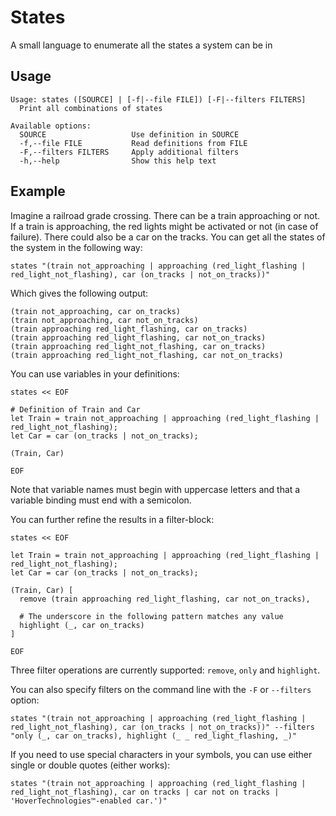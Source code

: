 # States
A small language to enumerate all the states a system can be in

## Usage
```
Usage: states ([SOURCE] | [-f|--file FILE]) [-F|--filters FILTERS]
  Print all combinations of states

Available options:
  SOURCE                   Use definition in SOURCE
  -f,--file FILE           Read definitions from FILE
  -F,--filters FILTERS     Apply additional filters
  -h,--help                Show this help text

```

## Example
Imagine a railroad grade crossing. There can be a train approaching or not. If
a train is approaching, the red lights might be activated or not (in case of failure).
There could also be a car on the tracks. You can get all the states of the system
in the following way:

```
states "(train not_approaching | approaching (red_light_flashing | red_light_not_flashing), car (on_tracks | not_on_tracks))"
```

Which gives the following output:

```
(train not_approaching, car on_tracks)
(train not_approaching, car not_on_tracks)
(train approaching red_light_flashing, car on_tracks)
(train approaching red_light_flashing, car not_on_tracks)
(train approaching red_light_not_flashing, car on_tracks)
(train approaching red_light_not_flashing, car not_on_tracks)
```

You can use variables in your definitions:
```
states << EOF

# Definition of Train and Car
let Train = train not_approaching | approaching (red_light_flashing | red_light_not_flashing);
let Car = car (on_tracks | not_on_tracks);

(Train, Car)

EOF
```
Note that variable names must begin with uppercase letters and that a variable
binding must end with a semicolon.


You can further refine the results in a filter-block:

```
states << EOF

let Train = train not_approaching | approaching (red_light_flashing | red_light_not_flashing);
let Car = car (on_tracks | not_on_tracks);

(Train, Car) [
  remove (train approaching red_light_flashing, car not_on_tracks),

  # The underscore in the following pattern matches any value
  highlight (_, car on_tracks)
]

EOF
```

Three filter operations are currently supported: `remove`, `only` and `highlight`.


You can also specify filters on the command line with the `-F` or `--filters` option:
```
states "(train not_approaching | approaching (red_light_flashing | red_light_not_flashing), car (on_tracks | not_on_tracks))" --filters "only (_, car on_tracks), highlight (_ _ red_light_flashing, _)"
```

If you need to use special characters in your symbols, you can use either single or double quotes (either works):
```
states "(train not_approaching | approaching (red_light_flashing | red_light_not_flashing), car on tracks | car not on tracks | 'HoverTechnologies™-enabled car.')"
```


